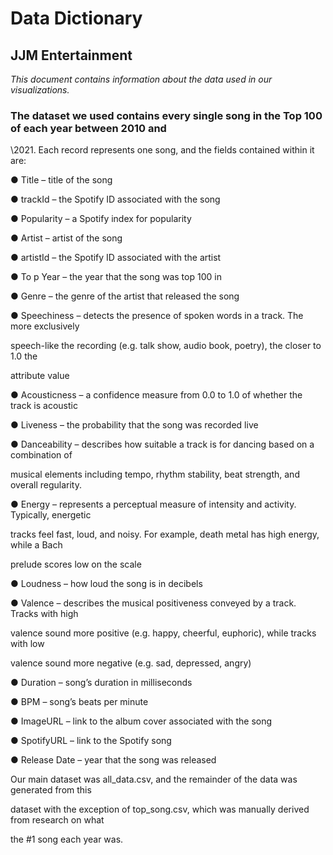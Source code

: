 # Data Dictionary

## JJM Entertainment

*This document contains information about the data used in our visualizations.*

### The dataset we used contains every single song in the Top 100 of each year between 2010 and

\2021. Each record represents one song, and the fields contained within it are:

● Title – title of the song

● trackId – the Spotify ID associated with the song

● Popularity – a Spotify index for popularity

● Artist – artist of the song

● artistId – the Spotify ID associated with the artist

● To p Year – the year that the song was top 100 in

● Genre – the genre of the artist that released the song

● Speechiness – detects the presence of spoken words in a track. The more exclusively

speech-like the recording (e.g. talk show, audio book, poetry), the closer to 1.0 the

attribute value

● Acousticness – a confidence measure from 0.0 to 1.0 of whether the track is acoustic

● Liveness – the probability that the song was recorded live

● Danceability – describes how suitable a track is for dancing based on a combination of

musical elements including tempo, rhythm stability, beat strength, and overall regularity.

● Energy – represents a perceptual measure of intensity and activity. Typically, energetic

tracks feel fast, loud, and noisy. For example, death metal has high energy, while a Bach

prelude scores low on the scale

● Loudness – how loud the song is in decibels

● Valence – describes the musical positiveness conveyed by a track. Tracks with high

valence sound more positive (e.g. happy, cheerful, euphoric), while tracks with low

valence sound more negative (e.g. sad, depressed, angry)

● Duration – song’s duration in milliseconds

● BPM – song’s beats per minute

● ImageURL – link to the album cover associated with the song

● SpotifyURL – link to the Spotify song

● Release Date – year that the song was released

Our main dataset was all\_data.csv, and the remainder of the data was generated from this

dataset with the exception of top\_song.csv, which was manually derived from research on what

the #1 song each year was.

